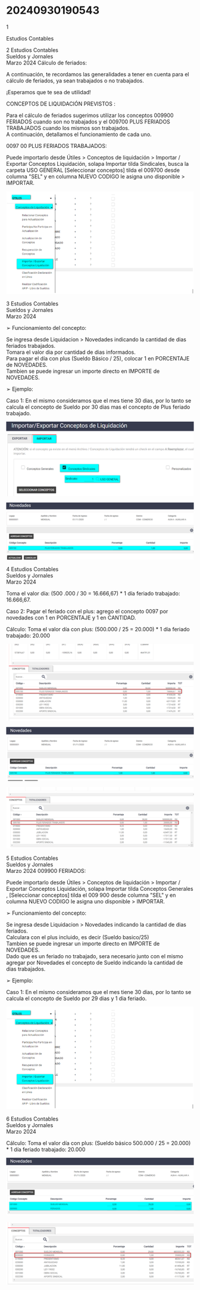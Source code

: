 # 20240930190543

 1 
 
  
Estudios Contables  


 
 
 
 2 Estudios Contables  
Sueldos y Jornales  
Marzo 2024  Cálculo de feriados:  
 
A continuación, te recordamos las generalidades a  tener en cuenta para el cálculo de 
feriados, ya sean trabajados o no trabajados.  
 
¡Esperamos que te sea de utilidad!  
 
CONCEPTOS DE LIQUIDACIÓN PREVISTOS : 
 
Para el cálculo de feriados sugerimos utilizar los conceptos 009900 FERIADOS  cuando 
son no trabajados y el 009700 PLUS FERIADOS TRABAJADOS  cuando los mismos son 
trabajados.  
A continuación, detallamos el funcionamiento de cada uno.  
 
0097 00 PLUS FERIADOS TRABAJADOS:  
 
Puede importarlo desde Útiles > Conceptos de liquidación > Importar / Exportar 
Conceptos Liquidación, solapa  Importar  tilda  Sindicales,  busca la carpeta  USO 
GENERAL  [Seleccionar conceptos]  tilda el 009700 desde columna "SEL" y en 
columna NUEVO CODIGO le asigna uno disponible  > IMPORTAR.  
 
 
 


![Image 1 from page 1](images/image_1_1.png)

 
 
 
 3 Estudios Contables  
Sueldos y Jornales  
Marzo 2024   
 
 
➢ Funcionamiento del concepto:  
 
Se ingresa desde Liquidacion > Novedades  indicando la cantidad de dias feriados 
trabajados.  
Tomara el valor dia por cantidad de dias informados.  
Para pagar el día con plus (Sueldo Básico / 25), colocar 1 en PORCENTAJE de 
NOVEDADES.  
Tambien se puede ingresar un importe directo en IMPORTE de NOVEDADES.  
 
➢ Ejemplo:  
  
Caso 1:  En el mismo consideramos que el mes tiene 30 dias, por lo tanto se calcula el 
concepto de Sueldo por 30 dias mas el concepto de Plus feriado trabajado.  
 
 
 


![Image 1 from page 2](images/image_2_1.png)

![Image 2 from page 2](images/image_2_2.png)

 
 
 
 4 Estudios Contables  
Sueldos y Jornales  
Marzo 2024   
 
Toma el valor día: (500 .000 / 30 = 16.666,67) * 1 día feriado trabajado: 16.666,67.  
 
Caso 2:  Pagar el feriado con el plus: agrego el concepto 0097 por novedades con 1 en 
PORCENTAJE y 1 en CANTIDAD.  
 
 
 
 
 
 
Cálculo: Toma el valor día con plus: (500.000 / 25 = 20.000) * 1 día feriado trabajado: 
20.000  
 
 
 


![Image 1 from page 3](images/image_3_1.png)

![Image 2 from page 3](images/image_3_2.png)

![Image 3 from page 3](images/image_3_3.png)

 
 
 
 5 Estudios Contables  
Sueldos y Jornales  
Marzo 2024  009900 FERIADOS:  
 
Puede importarlo desde Útiles > Conceptos de liquidación > Importar / Exportar 
Conceptos Liquidación, solapa  Importar  tilda  Conceptos Generales , [Seleccionar 
conceptos]  tilda el 009 900 desde columna "SEL" y en columna NUEVO CODIGO le 
asigna uno disponible  > IMPORTAR.  
 
 
 
 
 
➢ Funcionamiento del concepto:  
 
Se ingresa desde Liquidacion > Novedades  indicando la cantidad de dias feriados.  
Calculara con el plus incluido, es decir (Sueldo basico/25)  
Tambien se puede ingresar un importe directo en IMPORTE de NOVEDADES.  
Dado que es un feriado no trabajado, sera necesario junto con el mismo agregar por 
Novedades el concepto de Sueldo indicando la cantidad de dias trabajados.  
 
 
➢ Ejemplo:  
  
Caso 1:  En el mismo consideramos que el mes tiene 30 dias, por lo tanto se calcula el 
concepto de Sueldo por 29 dias y 1 dia feriado.  
 


![Image 1 from page 4](images/image_4_1.png)

 
 
 
 6 Estudios Contables  
Sueldos y Jornales  
Marzo 2024   
 
 
 
Cálculo: Toma el valor día con plus: (Sueldo básico 500.000 / 25 = 20.000) * 1 día 
feriado trabajado: 20.000  
 
 
 


![Image 1 from page 5](images/image_5_1.png)

![Image 2 from page 5](images/image_5_2.png)

